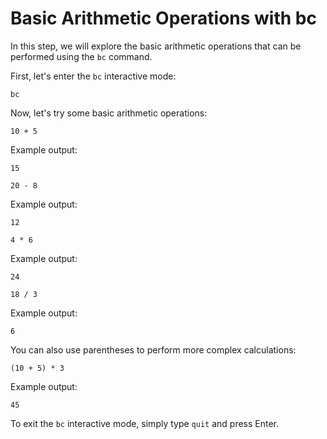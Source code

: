 # Basic Arithmetic Operations with bc

In this step, we will explore the basic arithmetic operations that can be performed using the `bc` command.

First, let's enter the `bc` interactive mode:

```
bc
```

Now, let's try some basic arithmetic operations:

```
10 + 5
```

Example output:

```
15
```

```
20 - 8
```

Example output:

```
12
```

```
4 * 6
```

Example output:

```
24
```

```
18 / 3
```

Example output:

```
6
```

You can also use parentheses to perform more complex calculations:

```
(10 + 5) * 3
```

Example output:

```
45
```

To exit the `bc` interactive mode, simply type `quit` and press Enter.
